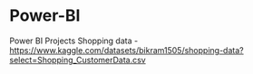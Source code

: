 # Power-BI
Power BI Projects
Shopping data - https://www.kaggle.com/datasets/bikram1505/shopping-data?select=Shopping_CustomerData.csv
